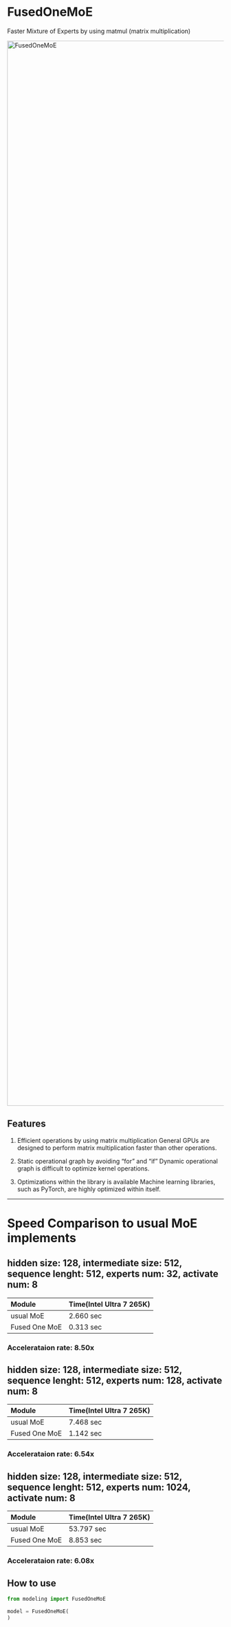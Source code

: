 # FusedOneMoE

Faster Mixture of Experts by using matmul (matrix multiplication)

<img width="4400" height="2475" alt="FusedOneMoE" src="https://github.com/user-attachments/assets/eba53256-9ed1-47c6-b82b-f22b85262ae6" />

## Features

1. Efficient operations by using matrix multiplication
   General GPUs are designed to perform matrix multiplication faster than other operations.

2. Static operational graph by avoiding “for” and “if”
   Dynamic operational graph is difficult to optimize kernel operations.

3. Optimizations within the library is available
   Machine learning libraries, such as PyTorch, are highly optimized within itself.

***

# Speed Comparison to usual MoE implements

## hidden size: 128, intermediate size: 512, sequence lenght: 512, experts num: 32, activate num: 8

|Module             |Time(Intel Ultra 7 265K)  |
|:--                |:--                       |
|usual MoE          |2.660 sec                 |
|Fused One MoE      |0.313 sec                 |

### Accelerataion rate: 8.50x


## hidden size: 128, intermediate size: 512, sequence lenght: 512, experts num: 128, activate num: 8

|Module             |Time(Intel Ultra 7 265K)  |
|:--                |:--                       |
|usual MoE          |7.468 sec                 |
|Fused One MoE      |1.142 sec                 |

### Accelerataion rate: 6.54x

## hidden size: 128, intermediate size: 512, sequence lenght: 512, experts num: 1024, activate num: 8

|Module             |Time(Intel Ultra 7 265K)  |
|:--                |:--                       |
|usual MoE          |53.797 sec                |
|Fused One MoE      |8.853 sec                 |

### Accelerataion rate: 6.08x



## How to use

```python
from modeling import FusedOneMoE

model = FusedOneMoE(
)


```
